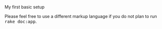 My first basic setup


Please feel free to use a different markup language if you do not plan to run
<tt>rake doc:app</tt>.
